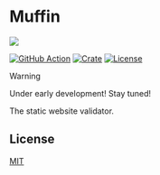 # Muffin

![](https://raviqqe.s3.amazonaws.com/muffin/cute-icon.png)

[![GitHub Action](https://img.shields.io/github/actions/workflow/status/raviqqe/muffin/test.yaml?branch=main&style=flat-square)](https://github.com/raviqqe/muffin/actions)
[![Crate](https://img.shields.io/crates/v/muffin.svg?style=flat-square)](https://crates.io/crates/muffin)
[![License](https://img.shields.io/github/license/raviqqe/muffin.svg?style=flat-square)](LICENSE)

> [!WARNING]
> Under early development! Stay tuned!

The static website validator.

## License

[MIT](LICENSE)
